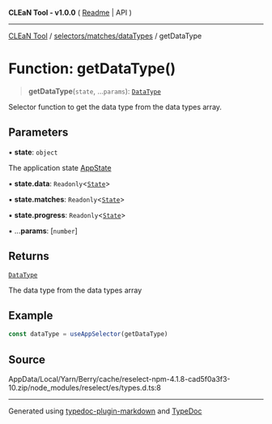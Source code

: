**CLEaN Tool - v1.0.0** ( [Readme](../../../../README.md) \| API )

***

[CLEaN Tool](../../../../modules.md) / [selectors/matches/dataTypes](../README.md) / getDataType

# Function: getDataType()

> **getDataType**(`state`, ...`params`): [`DataType`](../../../../features/columns/reducers/type-aliases/DataType.md)

Selector function to get the data type from the data types array.

## Parameters

▪ **state**: `object`

The application state [AppState](../../../../app/store/type-aliases/AppState.md)

▪ **state.data**: `Readonly`\<[`State`](../../../../features/sheet/reducers/interfaces/State.md)\>

▪ **state.matches**: `Readonly`\<[`State`](../../../progress/paths/private/interfaces/State.md)\>

▪ **state.progress**: `Readonly`\<[`State`](../../../progress/paths/private/interfaces/State.md)\>

▪ ...**params**: [`number`]

## Returns

[`DataType`](../../../../features/columns/reducers/type-aliases/DataType.md)

The data type from the data types array

## Example

```ts
const dataType = useAppSelector(getDataType)
```

## Source

AppData/Local/Yarn/Berry/cache/reselect-npm-4.1.8-cad5f0a3f3-10.zip/node\_modules/reselect/es/types.d.ts:8

***

Generated using [typedoc-plugin-markdown](https://www.npmjs.com/package/typedoc-plugin-markdown) and [TypeDoc](https://typedoc.org/)
